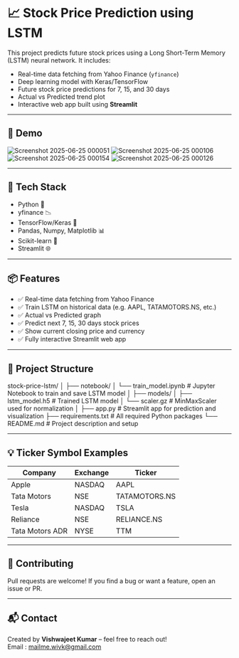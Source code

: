 # 📈 Stock Price Prediction using LSTM

This project predicts future stock prices using a Long Short-Term Memory (LSTM) neural network. It includes:

- Real-time data fetching from Yahoo Finance (`yfinance`)
- Deep learning model with Keras/TensorFlow
- Future stock price predictions for 7, 15, and 30 days
- Actual vs Predicted trend plot
- Interactive web app built using **Streamlit**

---

## 🚀 Demo

![Screenshot 2025-06-25 000051](https://github.com/user-attachments/assets/8f8f6c76-9703-4540-8970-d5913daec575)
![Screenshot 2025-06-25 000106](https://github.com/user-attachments/assets/3dbde496-5237-4c65-a487-0f02e8dbaf7a)
![Screenshot 2025-06-25 000154](https://github.com/user-attachments/assets/38f4d189-32c4-4457-8a39-2a9b9921713b)
![Screenshot 2025-06-25 000126](https://github.com/user-attachments/assets/8488a2b2-26a1-4a2f-9cf4-f206431bb0a2)

---

## 🧠 Tech Stack

- Python 🐍
- yfinance 📉
- TensorFlow/Keras 🧠
- Pandas, Numpy, Matplotlib 📊
- Scikit-learn 🔬
- Streamlit 🌐

---

## 📦 Features

- ✅ Real-time data fetching from Yahoo Finance
- ✅ Train LSTM on historical data (e.g. AAPL, TATAMOTORS.NS, etc.)
- ✅ Actual vs Predicted graph
- ✅ Predict next 7, 15, 30 days stock prices
- ✅ Show current closing price and currency
- ✅ Fully interactive Streamlit web app

---

## 📂 Project Structure

stock-price-lstm/
│
├── notebook/
│ └── train_model.ipynb # Jupyter Notebook to train and save LSTM model
│
├── models/
│ ├── lstm_model.h5 # Trained LSTM model
│ └── scaler.gz # MinMaxScaler used for normalization
│
├── app.py # Streamlit app for prediction and visualization
├── requirements.txt # All required Python packages
└── README.md # Project description and setup

---

## 💡 Ticker Symbol Examples

| Company         | Exchange | Ticker        |
| --------------- | -------- | ------------- |
| Apple           | NASDAQ   | AAPL          |
| Tata Motors     | NSE      | TATAMOTORS.NS |
| Tesla           | NASDAQ   | TSLA          |
| Reliance        | NSE      | RELIANCE.NS   |
| Tata Motors ADR | NYSE     | TTM           |

---

## 🤝 Contributing
Pull requests are welcome! If you find a bug or want a feature, open an issue or PR.

---

## 📬 Contact
Created by **Vishwajeet Kumar** – feel free to reach out!  
Email : mailme.wivk@gmail.com
